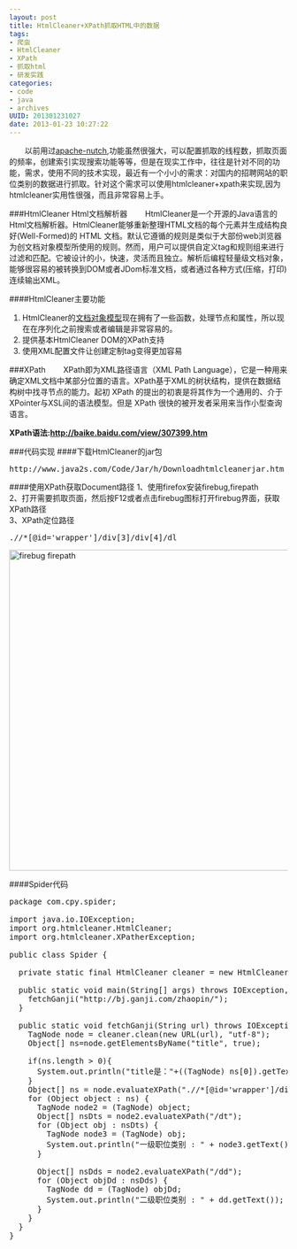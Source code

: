 ```yaml
--- 
layout: post
title: HtmlCleaner+XPath抓取HTML中的数据
tags: 
- 爬虫
- HtmlCleaner
- XPath
- 抓取html
- 研发实践
categories:
- code
- java
- archives
UUID: 201301231027
date: 2013-01-23 10:27:22
---
```


　　以前用过<a href="http://nutch.apache.org/" alt="apache-nutch" target="_bank">apache-nutch</a>,功能虽然很强大，可以配置抓取的线程数，抓取页面的频率，创建索引实现搜索功能等等，但是在现实工作中，往往是针对不同的功能，需求，使用不同的技术实现，最近有一个小小的需求：对国内的招聘网站的职位类别的数据进行抓取。针对这个需求可以使用htmlcleaner+xpath来实现,因为htmlcleaner实用性很强，而且非常容易上手。

###HtmlCleaner Html文档解析器
　　HtmlCleaner是一个开源的Java语言的Html文档解析器。HtmlCleaner能够重新整理HTML文档的每个元素并生成结构良好(Well-Formed)的 HTML 文档。默认它遵循的规则是类似于大部份web浏览器为创文档对象模型所使用的规则。然而，用户可以提供自定义tag和规则组来进行过滤和匹配。它被设计的小，快速，灵活而且独立。解析后编程轻量级文档对象，能够很容易的被转换到DOM或者JDom标准文档，或者通过各种方式(压缩，打印)连续输出XML。

####HtmlCleaner主要功能
<ol>
<li>HtmlCleaner的<a href="http://baike.baidu.com/view/758570.htm" target="_bank">文档对象模型</a>现在拥有了一些函数，处理节点和属性，所以现在在序列化之前搜索或者编辑是非常容易的。</li>
<li>提供基本HtmlCleaner DOM的XPath支持</li>
<li>使用XML配置文件让创建定制tag变得更加容易</li>
</ol>

###XPath
　　XPath即为XML路径语言（XML Path Language），它是一种用来确定XML文档中某部分位置的语言。XPath基于XML的树状结构，提供在数据结构树中找寻节点的能力。起初 XPath 的提出的初衷是将其作为一个通用的、介于XPointer与XSL间的语法模型。但是 XPath 很快的被开发者采用来当作小型查询语言。

<strong>XPath语法:<a href="http://baike.baidu.com/view/307399.htm" target="_bank">http://baike.baidu.com/view/307399.htm</a></strong>

###代码实现
####下载HtmlCleaner的jar包
<pre id="wiki">
http://www.java2s.com/Code/Jar/h/Downloadhtmlcleanerjar.htm
</pre>
####使用XPath获取Document路径
1、使用firefox安装firebug,firepath<br>
2、打开需要抓取页面，然后按F12或者点击firebug图标打开firebug界面，获取XPath路径<br>
3、XPath定位路径<br>
<pre id="java">
.//*[@id='wrapper']/div[3]/div[4]/dl
</pre>
<a href="{{site.static_url}}/assets/images/java/firebug_firepath.jpg" alt="firebug firepath">
<img src="{{site.static_url}}/assets/images/java/firebug_firepath.jpg" width="580px"  alt="firebug firepath" ></img>
</a>

####Spider代码
<pre id="java">
package com.cpy.spider;

import java.io.IOException;
import org.htmlcleaner.HtmlCleaner;
import org.htmlcleaner.XPatherException;

public class Spider {

  private static final HtmlCleaner cleaner = new HtmlCleaner();

  public static void main(String[] args) throws IOException, XPatherException {
    fetchGanji("http://bj.ganji.com/zhaopin/");
  }

  public static void fetchGanji(String url) throws IOException, XPatherException {
    TagNode node = cleaner.clean(new URL(url), "utf-8");
    Object[] ns=node.getElementsByName("title", true);  

    if(ns.length > 0){  
      System.out.println("title是："+((TagNode) ns[0]).getText());//取title值  
    }  
    Object[] ns = node.evaluateXPath(".//*[@id='wrapper']/div[3]/div[4]/dl");
    for (Object object : ns) {
      TagNode node2 = (TagNode) object;
      Object[] nsDts = node2.evaluateXPath("/dt");
      for (Object obj : nsDts) {
        TagNode node3 = (TagNode) obj;
        System.out.println("一级职位类别 : " + node3.getText());
      }

      Object[] nsDds = node2.evaluateXPath("/dd");
      for (Object objDd : nsDds) {
        TagNode dd = (TagNode) objDd;
        System.out.println("二级职位类别 : " + dd.getText());
      }
    }
  }
}

</pre>


